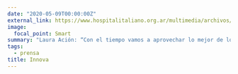 ```yaml
---
date: "2020-05-09T00:00:00Z"
external_link: https://www.hospitalitaliano.org.ar/multimedia/archivos/noticias_archivos/11/Revista/11_InnovaNoviembreDobles.pdf
image:
  focal_point: Smart
summary: "Laura Ación: “Con el tiempo vamos a aprovechar lo mejor de lo virtual y lo presencial”"
tags:
  - prensa
title: Innova 
---
```

